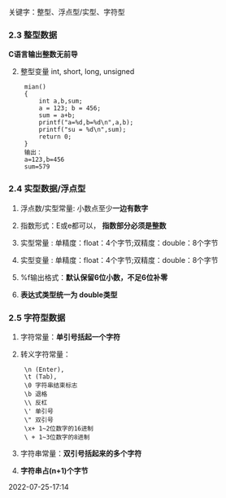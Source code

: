关键字：整型、浮点型/实型、字符型



### 2.3 整型数据

**C语言输出整数无前导**

2. 整型变量 
int,
short,
long,
unsigned

		mian()
		{
			int a,b,sum;
			a = 123; b = 456;
			sum = a+b;
			printf("a=%d,b=%d\n",a,b);
			printf("su = %d\n",sum);
			return 0;
		}
		输出：
		a=123,b=456
		sum=579
### 2.4 实型数据/浮点型

1. 浮点数/实型常量: 小数点至少**一边有数字**

2. 指数形式：E或e都可以，
**指数部分必须是整数**
3. 实型常量 : 单精度：float：4个字节;双精度：double：8个字节
4. 实型变量 : 单精度：float：4个字节;双精度：double：8个字节
5. %f输出格式：**默认保留6位小数，不足6位补零**
6. **表达式类型统一为 double类型**

### 2.5 字符型数据

1. 字符常量：**单引号括起一个字符**
2. 转义字符常量：

        \n (Enter), 
        \t (Tab), 
        \0 字符串结束标志
        \b 退格
        \\ 反杠
        \' 单引号
        \" 双引号
        \x+ 1~2位数字的16进制
        \ + 1~3位数字的8进制

3. 字符串常量：**双引号括起来的多个字符**
4. **字符串占(n+1)个字节**

2022-07-25-17:14
